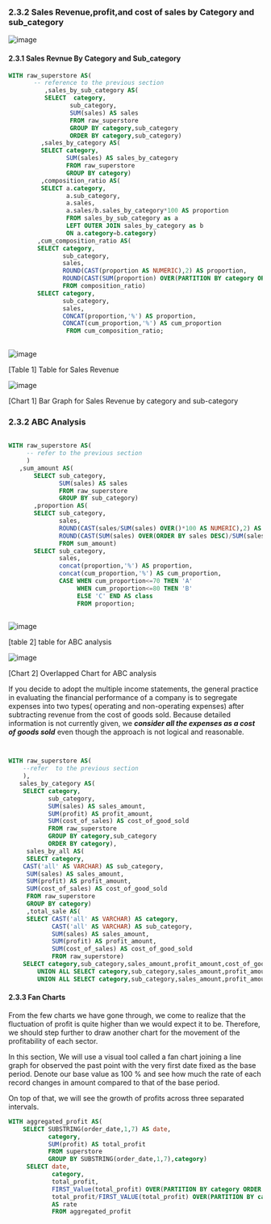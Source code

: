 ### 2.3.2 Sales Revenue,profit,and cost of sales by Category and sub_category
![image](https://user-images.githubusercontent.com/53164959/68095287-79752200-feeb-11e9-86fc-6c7660441737.png)


#### 2.3.1 Sales Revnue By Category and Sub_category

```sql
WITH raw_superstore AS(
       -- reference to the previous section 
          ,sales_by_sub_category AS(
          SELECT  category,
                 sub_category,
                 SUM(sales) AS sales
                 FROM raw_superstore
                 GROUP BY category,sub_category
                 ORDER BY category,sub_category)
         ,sales_by_category AS(
         SELECT category, 
                SUM(sales) AS sales_by_category
                FROM raw_superstore
                GROUP BY category)
         ,composition_ratio AS(
         SELECT a.category,
                a.sub_category,
                a.sales,
                a.sales/b.sales_by_category*100 AS proportion
                FROM sales_by_sub_category as a
                LEFT OUTER JOIN sales_by_category as b
                ON a.category=b.category)
        ,cum_composition_ratio AS(
        SELECT category,
               sub_category,
               sales,
               ROUND(CAST(proportion AS NUMERIC),2) AS proportion,
               ROUND(CAST(SUM(proportion) OVER(PARTITION BY category ORDER BY sales DESC ROWS BETWEEN UNBOUNDED PRECEDING AND CURRENT ROW) AS NUMERIC),2) AS cum_proportion
               FROM composition_ratio)
        SELECT category,
               sub_category,
               sales,
               CONCAT(proportion,'%') AS proportion,
               CONCAT(cum_proportion,'%') AS cum_proportion
                FROM cum_composition_ratio;
         
  ```                 

![image](https://user-images.githubusercontent.com/53164959/68558524-fb7dc180-047c-11ea-88cb-123c8efc3f9a.png)

[Table 1] Table for Sales Revenue

![image](https://user-images.githubusercontent.com/53164959/68561241-0d189680-0488-11ea-8a66-17f9adefb4f3.png)


[Chart 1] Bar Graph for Sales Revenue by category and sub-category


### 2.3.2 ABC Analysis 

```sql

WITH raw_superstore AS(
     -- refer to the previous section 
     )
   ,sum_amount AS(
       SELECT sub_category,
              SUM(sales) AS sales
              FROM raw_superstore
              GROUP BY sub_category)
       ,proportion AS(   
       SELECT sub_category,
              sales,
              ROUND(CAST(sales/SUM(sales) OVER()*100 AS NUMERIC),2) AS proportion,
              ROUND(CAST(SUM(sales) OVER(ORDER BY sales DESC)/SUM(sales) OVER()*100 AS NUMERIC),2) AS cum_proportion
              FROM sum_amount)
       SELECT sub_category,
              sales,
              concat(proportion,'%') AS proportion,
              concat(cum_proportion,'%') AS cum_proportion,
              CASE WHEN cum_proportion<=70 THEN 'A' 
                   WHEN cum_proportion<=80 THEN 'B'
                   ELSE 'C' END AS class
                   FROM proportion;
      

```

![image](https://user-images.githubusercontent.com/53164959/68561984-21aa5e00-048b-11ea-9a17-ff0fcca8a2d2.png)

[table 2] table for ABC analysis

![image](https://user-images.githubusercontent.com/53164959/68564585-64bcff00-0494-11ea-9f3b-6f38d2212c17.png)

[Chart 2] Overlapped Chart for ABC analysis




If you decide to adopt the multiple income statements,  the general practice in evaluating the financial performance of a company is to segregate expenses into two types( operating and non-operating expenses)  after subtracting revenue from the cost of goods sold. Because detailed information is not currently given, we **_consider all the expenses as a cost of goods sold_** even though the approach is not logical and reasonable.

```sql


WITH raw_superstore AS(
    --refer  to the previous section
    ),
   sales_by_category AS(
    SELECT category, 
           sub_category,
           SUM(sales) AS sales_amount,
           SUM(profit) AS profit_amount,
           SUM(cost_of_sales) AS cost_of_good_sold
           FROM raw_superstore
           GROUP BY category,sub_category
           ORDER BY category),
     sales_by_all AS(
     SELECT category,
    CAST('all' AS VARCHAR) AS sub_category,
     SUM(sales) AS sales_amount,
     SUM(profit) AS profit_amount,
     SUM(cost_of_sales) AS cost_of_good_sold
     FROM raw_superstore
     GROUP BY category)
     ,total_sale AS(
     SELECT CAST('all' AS VARCHAR) AS category,
            CAST('all' AS VARCHAR) AS sub_category,
            SUM(sales) AS sales_amount,
            SUM(profit) AS profit_amount,
            SUM(cost_of_sales) AS cost_of_good_sold
            FROM raw_superstore)
    SELECT category,sub_category,sales_amount,profit_amount,cost_of_good_sold FROM sales_by_category
        UNION ALL SELECT category,sub_category,sales_amount,profit_amount,cost_of_good_sold  FROM sales_by_all
        UNION ALL SELECT category,sub_category,sales_amount,profit_amount,cost_of_good_sold  FROM total_sale;
```

#### 2.3.3 Fan Charts

From the few charts we have gone through, we come to realize that the fluctuation of profit is quite higher than we would expect it to be. Therefore, we should step further to draw another chart for the movement of the profitability of each sector. 

In this section, We will use a visual tool called a fan chart joining a line graph for observed the past point with the very first date fixed as the base period. Denote our base value as 100 % and see how much the rate of each record changes in amount compared to that of the base period.

On top of that, we will see the growth of profits across three separated intervals.   

```sql
WITH aggregated_profit AS(
    SELECT SUBSTRING(order_date,1,7) AS date,
           category,
           SUM(profit) AS total_profit
           FROM superstore
           GROUP BY SUBSTRING(order_date,1,7),category)
     SELECT date,
            category,
            total_profit,
            FIRST_Value(total_profit) OVER(PARTITION BY category ORDER BY date,category ROWS UNBOUNDED PRECEDING) AS base_amount,
            total_profit/FIRST_VALUE(total_profit) OVER(PARTITION BY category ORDER BY date,category ROWS UNBOUNDED PRECEDING)*100 
            AS rate
            FROM aggregated_profit 
```



